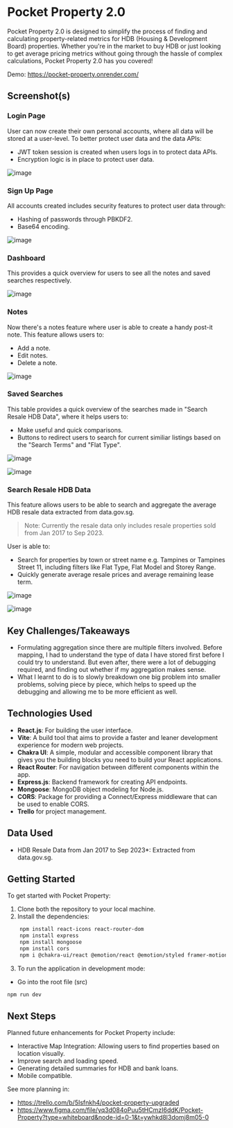 # Pocket Property 2.0

Pocket Property 2.0 is designed to simplify the process of finding and calculating property-related metrics for HDB (Housing & Development Board) properties. Whether you're in the market to buy HDB or just looking to get average pricing metrics without going through the hassle of complex calculations, Pocket Property 2.0 has you covered! 

Demo: https://pocket-property.onrender.com/

## Screenshot(s)
 ### Login Page
 User can now create their own personal accounts, where all data will be stored at a user-level. To better protect user data and the data APIs:
 - JWT token session is created when users logs in to protect data APIs.
 - Encryption logic is in place to protect user data.
   
![image](https://github.com/wiwianquek/pocket-property-FE/assets/136752154/d506c34c-e8e4-41a6-86aa-e582c6fbb02d)


### Sign Up Page
All accounts created includes security features to protect user data through:
- Hashing of passwords through PBKDF2.
- Base64 encoding. 
  
![image](https://github.com/wiwianquek/pocket-property-FE/assets/136752154/dcf36538-7c5f-4ebe-b3cd-138392ffba44)


### Dashboard

This provides a quick overview for users to see all the notes and saved searches respectively. 

![image](https://github.com/wiwianquek/pocket-property-FE/assets/136752154/e35d060f-5c34-4721-9fdf-2dc1900110d9)

### Notes

Now there's a notes feature where user is able to create a handy post-it note. This feature allows users to: 
- Add a note. 
- Edit notes.
- Delete a note.
  
![image](https://github.com/wiwianquek/pocket-property-FE/assets/136752154/1e5e5fff-d72b-4e0f-81cb-085d99771f81)

### Saved Searches
This table provides a quick overview of the searches made in "Search Resale HDB Data", where it helps users to:
- Make useful and quick comparisons.
- Buttons to redirect users to search for current similiar listings based on the "Search Terms" and "Flat Type".

![image](https://github.com/wiwianquek/pocket-property-FE/assets/136752154/638dea58-e2b3-4df2-98a4-647ce03a8ba1)

![image](https://github.com/wiwianquek/pocket-property-FE/assets/136752154/e739ce95-a0e9-402b-9689-50dbd73e6e3a)


 ### Search Resale HDB Data
 This feature allows users to be able to search and aggregate the average HDB resale data extracted from data.gov.sg.
 
 > Note: Currently the resale data only includes resale properties sold from Jan 2017 to Sep 2023.

 User is able to:
 - Search for properties by town or street name e.g. Tampines or Tampines Street 11, including filters like Flat Type, Flat Model and Storey Range.
 - Quickly generate average resale prices and average remaining lease term.
 
![image](https://github.com/wiwianquek/pocket-property-FE/assets/136752154/c39eaea6-cf66-4383-bc9f-367b82a004ce)


![image](https://github.com/wiwianquek/pocket-property-FE/assets/136752154/94348b23-d261-49b2-831c-d09421a9465f)

## Key Challenges/Takeaways
- Formulating aggregation since there are multiple filters involved. Before mapping, I had to understand the type of data I have stored first before I could try to understand. But even after, there were a lot of debugging required, and finding out whether if my aggregation makes sense.
- What I learnt to do is to slowly breakdown one big problem into smaller problems, solving piece by piece, which helps to speed up the debugging and allowing me to be more efficient as well. 

## Technologies Used

- **React.js**: For building the user interface.
- **Vite**: A build tool that aims to provide a faster and leaner development experience for modern web projects.
- **Chakra UI**: A simple, modular and accessible component library that gives you the building blocks you need to build your React applications.
- **React Router**: For navigation between different components within the app.
- **Express.js**: Backend framework for creating API endpoints.
- **Mongoose**: MongoDB object modeling for Node.js.
- **CORS**: Package for providing a Connect/Express middleware that can be used to enable CORS.
- **Trello** for project management.

## Data Used
- HDB Resale Data from Jan 2017 to Sep 2023*: Extracted from data.gov.sg.

## Getting Started

To get started with Pocket Property:

1. Clone both the repository to your local machine.
2. Install the dependencies:
```bash
    npm install react-icons react-router-dom
    npm install express
    npm install mongoose 
    npm install cors 
    npm i @chakra-ui/react @emotion/react @emotion/styled framer-motion
```
3. To run the application in development mode:
- Go into the root file (src)
```bash 
npm run dev
```

## Next Steps
Planned future enhancements for Pocket Property include:

- Interactive Map Integration: Allowing users to find properties based on location visually.
- Improve search and loading speed. 
- Generating detailed summaries for HDB and bank loans.
- Mobile compatible.

See more planning in:
- https://trello.com/b/5Isfnkh4/pocket-property-upgraded
- https://www.figma.com/file/yq3d084oPuu5tHCmzI6ddK/Pocket-Property?type=whiteboard&node-id=0-1&t=ywhkd8l3domj8m05-0

